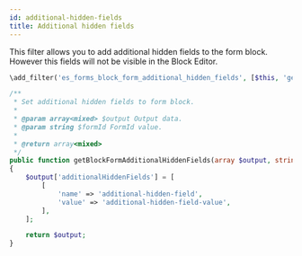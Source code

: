 ```yaml
---
id: additional-hidden-fields
title: Additional hidden fields
---
```


This filter allows you to add additional hidden fields to the form block. However this fields will not be visible in the Block Editor.

```php
\add_filter('es_forms_block_form_additional_hidden_fields', [$this, 'getBlockFormAdditionalHiddenFields'], 10, 2);

/**
 * Set additional hidden fields to form block.
 *
 * @param array<mixed> $output Output data.
 * @param string $formId FormId value.
 *
 * @return array<mixed>
 */
public function getBlockFormAdditionalHiddenFields(array $output, string $formId): array
{
	$output['additionalHiddenFields'] = [
		[
			'name' => 'additional-hidden-field',
			'value' => 'additional-hidden-field-value',
		],
	];

	return $output;
}
```
